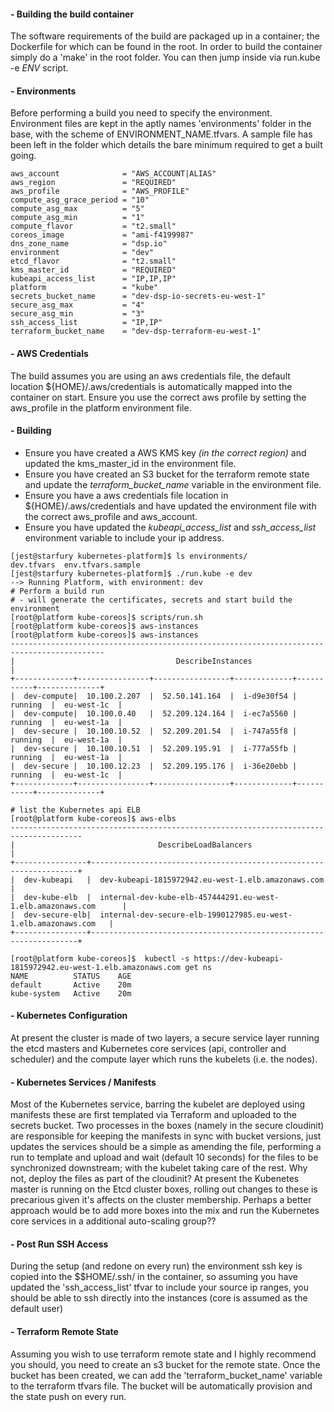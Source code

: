 

#### **- Building the build container**

The software requirements of the build are packaged up in a container; the Dockerfile for which can be found in the root. In order to build the container simply do a 'make' in the root folder. You can
then jump inside via run.kube -e *ENV* script.

#### **- Environments**

Before performing a build you need to specify the environment. Environment files are kept in the aptly names 'environments' folder in the base, with the scheme of ENVIRONMENT_NAME.tfvars. A sample file has been
left in the folder which details the bare minimum required to get a built going.

```shell
aws_account              = "AWS_ACCOUNT|ALIAS"
aws_region               = "REQUIRED"
aws_profile              = "AWS_PROFILE"
compute_asg_grace_period = "10"
compute_asg_max          = "5"
compute_asg_min          = "1"
compute_flavor           = "t2.small"
coreos_image             = "ami-f4199987"
dns_zone_name            = "dsp.io"
environment              = "dev"
etcd_flavor              = "t2.small"
kms_master_id            = "REQUIRED"
kubeapi_access_list      = "IP,IP,IP"
platform                 = "kube"
secrets_bucket_name      = "dev-dsp-io-secrets-eu-west-1"
secure_asg_max           = "4"
secure_asg_min           = "3"
ssh_access_list          = "IP,IP"
terraform_bucket_name    = "dev-dsp-terraform-eu-west-1"
```

#### **- AWS Credentials**

The build assumes you are using an aws credentials file, the default location ${HOME}/.aws/credentials is automatically mapped into the container on start. Ensure you use the correct aws profile by setting the aws_profile in the platform environment file.

#### **- Building**

* Ensure you have created a AWS KMS key *(in the correct region)* and updated the kms_master_id in the environment file.
* Ensure you have created an S3 bucket for the terraform remote state and update the *terraform_bucket_name* variable in the environment file.
* Ensure you have a aws credentials file location in ${HOME}/.aws/credentials and have updated the environment file with the correct aws_profile and aws_account.
* Ensure you have updated the *kubeapi_access_list* and *ssh_access_list* environment variable to include your ip address.

```shell
[jest@starfury kubernetes-platform]$ ls environments/
dev.tfvars  env.tfvars.sample
[jest@starfury kubernetes-platform]$ ./run.kube -e dev
--> Running Platform, with environment: dev
# Perform a build run
# - will generate the certificates, secrets and start build the environment
[root@platform kube-coreos]$ scripts/run.sh
[root@platform kube-coreos]$ aws-instances
[root@platform kube-coreos]$ aws-instances
-------------------------------------------------------------------------------------------
|                                    DescribeInstances                                    |
+-------------+----------------+-----------------+-------------+-----------+--------------+
|  dev-compute|  10.100.2.207  |  52.50.141.164  |  i-d9e30f54 |  running  |  eu-west-1c  |
|  dev-compute|  10.100.0.40   |  52.209.124.164 |  i-ec7a5560 |  running  |  eu-west-1a  |
|  dev-secure |  10.100.10.52  |  52.209.201.54  |  i-747a55f8 |  running  |  eu-west-1a  |
|  dev-secure |  10.100.10.51  |  52.209.195.91  |  i-777a55fb |  running  |  eu-west-1a  |
|  dev-secure |  10.100.12.23  |  52.209.195.176 |  i-36e20ebb |  running  |  eu-west-1c  |
+-------------+----------------+-----------------+-------------+-----------+--------------+

# list the Kubernetes api ELB
[root@platform kube-coreos]$ aws-elbs
--------------------------------------------------------------------------------------
|                                DescribeLoadBalancers                               |
+----------------+-------------------------------------------------------------------+
|  dev-kubeapi   |  dev-kubeapi-1815972942.eu-west-1.elb.amazonaws.com               |
|  dev-kube-elb  |  internal-dev-kube-elb-457444291.eu-west-1.elb.amazonaws.com      |
|  dev-secure-elb|  internal-dev-secure-elb-1990127985.eu-west-1.elb.amazonaws.com   |
+----------------+-------------------------------------------------------------------+

[root@platform kube-coreos]$  kubectl -s https://dev-kubeapi-1815972942.eu-west-1.elb.amazonaws.com get ns
NAME          STATUS    AGE
default       Active    20m
kube-system   Active    20m
```

#### **- Kubernetes Configuration**

At present the cluster is made of two layers, a secure service layer running the etcd masters and Kubernetes core services (api, controller and scheduler) and the compute layer which runs the kubelets (i.e. the nodes).

#### **- Kubernetes Services / Manifests**

Most of the Kubernetes service, barring the kubelet are deployed using manifests these are first templated via Terraform and uploaded to the secrets bucket. Two processes in the boxes (namely in the secure cloudinit) are responsible for keeping the manifests in sync with bucket versions, just updates the services should be a simple as amending the file, performing a run to template and upload and wait (default 10 seconds) for the files to be synchronized downstream; with the kubelet taking care of the rest. Why not, deploy the files as part of the cloudinit? At present the Kubenetes master is running on the Etcd cluster boxes, rolling out changes to these is precarious given it's affects on the cluster membership. Perhaps a better approach would be to add more boxes into the mix and run the Kubernetes core services in a additional auto-scaling group??   

#### **- Post Run SSH Access**

During the setup (and redone on every run) the environment ssh key is copied into the $$HOME/.ssh/ in the container, so assuming you have updated the 'ssh_access_list' tfvar to include your source ip ranges, you should be able to ssh <IP> directly into the instances (core is assumed as the default user)

#### **- Terraform Remote State**

Assuming you wish to use terraform remote state and I highly recommend you should, you need to create an s3 bucket for the remote state. Once the bucket has been created, we can add the 'terraform_bucket_name' variable to the terraform tfvars file. The bucket will be automatically provision and the state push on every run.

